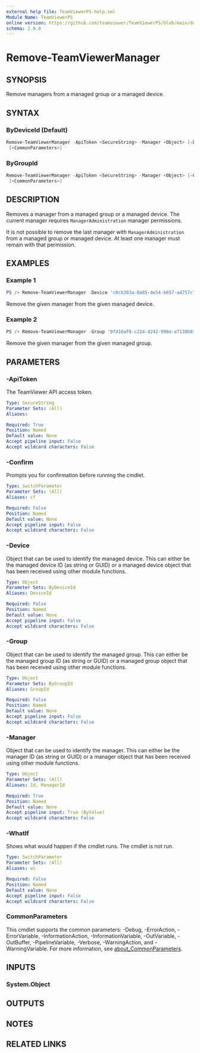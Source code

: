 ```yaml
---
external help file: TeamViewerPS-help.xml
Module Name: TeamViewerPS
online version: https://github.com/teamviewer/TeamViewerPS/blob/main/docs/Cmdlets_help/Remove-TeamViewerManager.md
schema: 2.0.0
---
```


# Remove-TeamViewerManager

## SYNOPSIS

Remove managers from a managed group or a managed device.

## SYNTAX

### ByDeviceId (Default)

```powershell
Remove-TeamViewerManager -ApiToken <SecureString> -Manager <Object> [-Device <Object>] [-WhatIf] [-Confirm]
 [<CommonParameters>]
```

### ByGroupId

```powershell
Remove-TeamViewerManager -ApiToken <SecureString> -Manager <Object> [-Group <Object>] [-WhatIf] [-Confirm]
 [<CommonParameters>]
```

## DESCRIPTION

Removes a manager from a managed group or a managed device.
The current manager requires `ManagerAdministration` manager permissions.

It is not possible to remove the last manager with `ManagerAdministration` from
a managed group or managed device. At least one manager must remain with that
permission.

## EXAMPLES

### Example 1

```powershell
PS /> Remove-TeamViewerManager -Device 'c0cb303a-8a85-4e54-b657-a4757c791aef' -Manager '57e8f75e-8e6f-4450-a59d-10e02ccf5986'
```

Remove the given manager from the given managed device.

### Example 2

```powershell
PS /> Remove-TeamViewerManager -Group '9fd16af0-c224-4242-998e-a7138b038dbb' -Manager '57e8f75e-8e6f-4450-a59d-10e02ccf5986'
```

Remove the given manager from the given managed group.

## PARAMETERS

### -ApiToken

The TeamViewer API access token.

```yaml
Type: SecureString
Parameter Sets: (All)
Aliases:

Required: True
Position: Named
Default value: None
Accept pipeline input: False
Accept wildcard characters: False
```

### -Confirm

Prompts you for confirmation before running the cmdlet.

```yaml
Type: SwitchParameter
Parameter Sets: (All)
Aliases: cf

Required: False
Position: Named
Default value: None
Accept pipeline input: False
Accept wildcard characters: False
```

### -Device

Object that can be used to identify the managed device.
This can either be the managed device ID (as string or GUID) or a managed device
object that has been received using other module functions.

```yaml
Type: Object
Parameter Sets: ByDeviceId
Aliases: DeviceId

Required: False
Position: Named
Default value: None
Accept pipeline input: False
Accept wildcard characters: False
```

### -Group

Object that can be used to identify the managed group.
This can either be the managed group ID (as string or GUID) or a managed group
object that has been received using other module functions.

```yaml
Type: Object
Parameter Sets: ByGroupId
Aliases: GroupId

Required: False
Position: Named
Default value: None
Accept pipeline input: False
Accept wildcard characters: False
```

### -Manager

Object that can be used to identify the manager.
This can either be the manager ID (as string or GUID) or a manager object that
has been received using other module functions.

```yaml
Type: Object
Parameter Sets: (All)
Aliases: Id, ManagerId

Required: True
Position: Named
Default value: None
Accept pipeline input: True (ByValue)
Accept wildcard characters: False
```

### -WhatIf

Shows what would happen if the cmdlet runs.
The cmdlet is not run.

```yaml
Type: SwitchParameter
Parameter Sets: (All)
Aliases: wi

Required: False
Position: Named
Default value: None
Accept pipeline input: False
Accept wildcard characters: False
```

### CommonParameters

This cmdlet supports the common parameters: -Debug, -ErrorAction, -ErrorVariable, -InformationAction, -InformationVariable, -OutVariable, -OutBuffer, -PipelineVariable, -Verbose, -WarningAction, and -WarningVariable. For more information, see [about_CommonParameters](http://go.microsoft.com/fwlink/?LinkID=113216).

## INPUTS

### System.Object

## OUTPUTS

## NOTES

## RELATED LINKS
